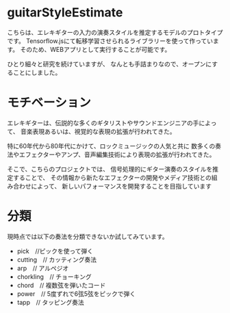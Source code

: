 # guitarStyleEstimate

こちらは、エレキギターの入力の演奏スタイルを推定するモデルのプロトタイプです。
Tensorflow.jsにて転移学習させられるライブラリーを使って作っています。
そのため、WEBアプリとして実行することが可能です。

ひとり細々と研究を続けていますが、
なんとも手詰まりなので、オープンにすることにしました。


# モチベーション
エレキギターは、伝説的な多くのギタリストやサウンドエンジニアの手によって、
音楽表現あるいは、視覚的な表現の拡張が行われてきた。

特に60年代から80年代にかけて、ロックミュージックの人気と共に
数多くの奏法やエフェクターやアンプ、音声編集技術により表現の拡張が行われてきた。

そこで、こちらのプロジェクトでは、
信号処理的にギター演奏のスタイルを推定することで、
その情報から新たなエフェクターの開発やメディア技術との組み合わせによって、
新しいパフォーマンスを開発することを目指しています

# 分類

現時点では以下の奏法を分類できないか試してみています。

- pick　//ピックを使って弾く
- cutting　// カッティング奏法
- arp　//  アルペジオ
- chorkling　// チョーキング
- chord　// 複数弦を弾いたコード
- power　// 5度ずれで6弦5弦をピックで弾く
- tapp　//  タッピング奏法


